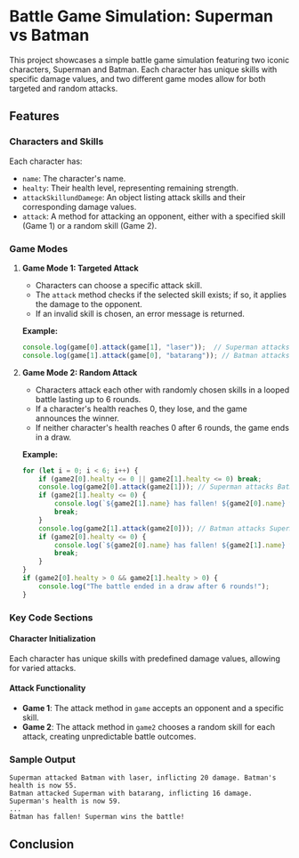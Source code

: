 # Battle Game Simulation: Superman vs Batman

This project showcases a simple battle game simulation featuring two iconic characters, Superman and Batman. Each character has unique skills with specific damage values, and two different game modes allow for both targeted and random attacks.

## Features

### Characters and Skills

Each character has:
- `name`: The character's name.
- `healty`: Their health level, representing remaining strength.
- `attackSkillundDamege`: An object listing attack skills and their corresponding damage values.
- `attack`: A method for attacking an opponent, either with a specified skill (Game 1) or a random skill (Game 2).

### Game Modes

1. **Game Mode 1: Targeted Attack**
    - Characters can choose a specific attack skill.
    - The `attack` method checks if the selected skill exists; if so, it applies the damage to the opponent.
    - If an invalid skill is chosen, an error message is returned.
    
    **Example:**
    ```javascript
    console.log(game[0].attack(game[1], "laser"));  // Superman attacks Batman with laser
    console.log(game[1].attack(game[0], "batarang")); // Batman attacks Superman with batarang
    ```

2. **Game Mode 2: Random Attack**
    - Characters attack each other with randomly chosen skills in a looped battle lasting up to 6 rounds.
    - If a character's health reaches 0, they lose, and the game announces the winner.
    - If neither character's health reaches 0 after 6 rounds, the game ends in a draw.

    **Example:**
    ```javascript
    for (let i = 0; i < 6; i++) {
        if (game2[0].healty <= 0 || game2[1].healty <= 0) break;
        console.log(game2[0].attack(game2[1])); // Superman attacks Batman with a random skill
        if (game2[1].healty <= 0) {
            console.log(`${game2[1].name} has fallen! ${game2[0].name} wins the battle!`);
            break;
        }
        console.log(game2[1].attack(game2[0])); // Batman attacks Superman with a random skill
        if (game2[0].healty <= 0) {
            console.log(`${game2[0].name} has fallen! ${game2[1].name} wins the battle!`);
            break;
        }
    }
    if (game2[0].healty > 0 && game2[1].healty > 0) {
        console.log("The battle ended in a draw after 6 rounds!");
    }
    ```

### Key Code Sections

#### Character Initialization
Each character has unique skills with predefined damage values, allowing for varied attacks.

#### Attack Functionality
- **Game 1**: The attack method in `game` accepts an opponent and a specific skill.
- **Game 2**: The attack method in `game2` chooses a random skill for each attack, creating unpredictable battle outcomes.

### Sample Output

```plaintext
Superman attacked Batman with laser, inflicting 20 damage. Batman's health is now 55.
Batman attacked Superman with batarang, inflicting 16 damage. Superman's health is now 59.
...
Batman has fallen! Superman wins the battle!
```

## Conclusion
